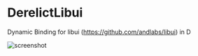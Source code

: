 # DerelictLibui
Dynamic Binding for libui (https://github.com/andlabs/libui) in D

![screenshot](https://raw.github.com/extrawurst/DerelictLibui/master/screenshot.png)